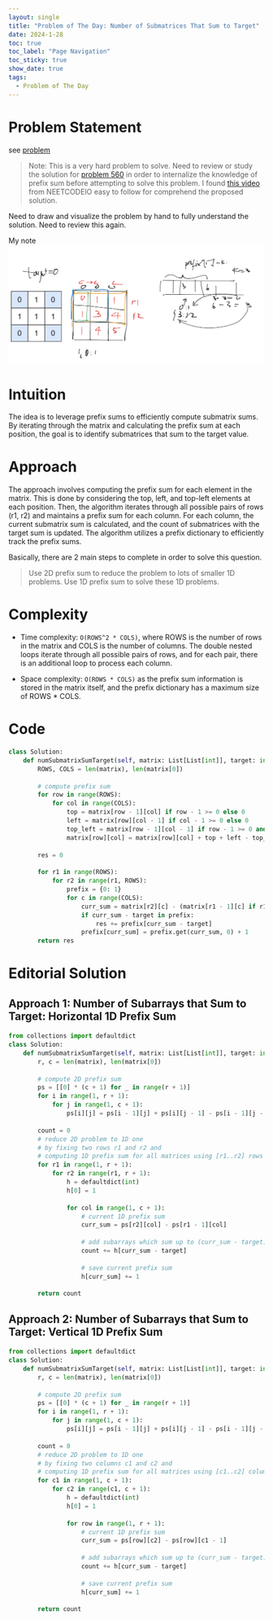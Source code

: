```yaml
---
layout: single
title: "Problem of The Day: Number of Submatrices That Sum to Target"
date: 2024-1-28
toc: true
toc_label: "Page Navigation"
toc_sticky: true
show_date: true
tags:
  - Problem of The Day
---
```

# Problem Statement
see [problem](https://leetcode.com/problems/number-of-submatrices-that-sum-to-target/description/?envType=daily-question&envId=2024-01-28)

>Note: This is a very hard problem to solve. Need to review or study the solution for [problem 560](https://leetcode.com/problems/subarray-sum-equals-k/description/) in order to internalize the knowledge of prefix sum before attempting to solve this problem. I found [this video](https://www.youtube.com/watch?v=43DRBP2DUHg) from NEETCODEIO easy to follow for comprehend the proposed solution.

Need to draw and visualize the problem by hand to fully understand the solution.
Need to review this again.

My note
[![note](/assets/images/2024-01-28_12-08-33-note.png)](/assets/images/2024-01-28_12-08-33-note.png)


# Intuition
The idea is to leverage prefix sums to efficiently compute submatrix sums. By iterating through the matrix and calculating the prefix sum at each position, the goal is to identify submatrices that sum to the target value.

# Approach
The approach involves computing the prefix sum for each element in the matrix. This is done by considering the top, left, and top-left elements at each position. Then, the algorithm iterates through all possible pairs of rows (r1, r2) and maintains a prefix sum for each column. For each column, the current submatrix sum is calculated, and the count of submatrices with the target sum is updated. The algorithm utilizes a prefix dictionary to efficiently track the prefix sums.

Basically, there are 2 main steps to complete in order to solve this question.
>Use 2D prefix sum to reduce the problem to lots of smaller 1D problems.
>Use 1D prefix sum to solve these 1D problems.


# Complexity
- Time complexity:
`O(ROWS^2 * COLS)`, where ROWS is the number of rows in the matrix and COLS is the number of columns. The double nested loops iterate through all possible pairs of rows, and for each pair, there is an additional loop to process each column.

- Space complexity:
`O(ROWS * COLS)` as the prefix sum information is stored in the matrix itself, and the prefix dictionary has a maximum size of ROWS * COLS. 

# Code
```python
class Solution:
    def numSubmatrixSumTarget(self, matrix: List[List[int]], target: int) -> int:
        ROWS, COLS = len(matrix), len(matrix[0])

        # compute prefix sum
        for row in range(ROWS):
            for col in range(COLS):
                top = matrix[row - 1][col] if row - 1 >= 0 else 0
                left = matrix[row][col - 1] if col - 1 >= 0 else 0
                top_left = matrix[row - 1][col - 1] if row - 1 >= 0 and col - 1 >= 0 else 0
                matrix[row][col] = matrix[row][col] + top + left - top_left
        
        res = 0

        for r1 in range(ROWS):
            for r2 in range(r1, ROWS):
                prefix = {0: 1}
                for c in range(COLS):
                    curr_sum = matrix[r2][c] - (matrix[r1 - 1][c] if r1 - 1 >= 0 else 0)
                    if curr_sum - target in prefix:
                        res += prefix[curr_sum - target]
                    prefix[curr_sum] = prefix.get(curr_sum, 0) + 1
        return res

```

# Editorial Solution
## Approach 1: Number of Subarrays that Sum to Target: Horizontal 1D Prefix Sum
```python
from collections import defaultdict
class Solution:
    def numSubmatrixSumTarget(self, matrix: List[List[int]], target: int) -> int:
        r, c = len(matrix), len(matrix[0])
        
        # compute 2D prefix sum
        ps = [[0] * (c + 1) for _ in range(r + 1)]
        for i in range(1, r + 1):
            for j in range(1, c + 1):
                ps[i][j] = ps[i - 1][j] + ps[i][j - 1] - ps[i - 1][j - 1] + matrix[i - 1][j - 1]
        
        count = 0
        # reduce 2D problem to 1D one
        # by fixing two rows r1 and r2 and 
        # computing 1D prefix sum for all matrices using [r1..r2] rows
        for r1 in range(1, r + 1):
            for r2 in range(r1, r + 1):
                h = defaultdict(int)
                h[0] = 1
                
                for col in range(1, c + 1):
                    # current 1D prefix sum  
                    curr_sum = ps[r2][col] - ps[r1 - 1][col]
                    
                    # add subarrays which sum up to (curr_sum - target)
                    count += h[curr_sum - target]
                    
                    # save current prefix sum
                    h[curr_sum] += 1
                    
        return count
```
## Approach 2: Number of Subarrays that Sum to Target: Vertical 1D Prefix Sum
```python
from collections import defaultdict
class Solution:
    def numSubmatrixSumTarget(self, matrix: List[List[int]], target: int) -> int:
        r, c = len(matrix), len(matrix[0])
        
        # compute 2D prefix sum
        ps = [[0] * (c + 1) for _ in range(r + 1)]
        for i in range(1, r + 1):
            for j in range(1, c + 1):
                ps[i][j] = ps[i - 1][j] + ps[i][j - 1] - ps[i - 1][j - 1] + matrix[i - 1][j - 1]
        
        count = 0
        # reduce 2D problem to 1D one
        # by fixing two columns c1 and c2 and 
        # computing 1D prefix sum for all matrices using [c1..c2] columns
        for c1 in range(1, c + 1):
            for c2 in range(c1, c + 1):
                h = defaultdict(int)
                h[0] = 1
                
                for row in range(1, r + 1):
                    # current 1D prefix sum 
                    curr_sum = ps[row][c2] - ps[row][c1 - 1]
                    
                    # add subarrays which sum up to (curr_sum - target)
                    count += h[curr_sum - target]
                    
                    # save current prefix sum
                    h[curr_sum] += 1
                    
        return count
```